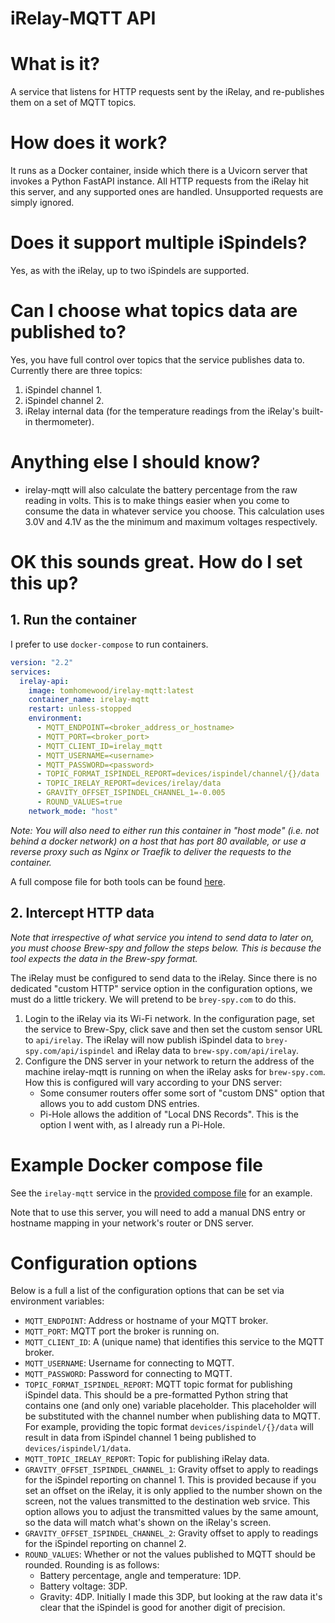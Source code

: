 # iRelay-MQTT API

# What is it?
A service that listens for HTTP requests sent by the iRelay, and re-publishes them on a set of MQTT topics.

# How does it work?
It runs as a Docker container, inside which there is a Uvicorn server that invokes a Python FastAPI instance. All HTTP requests from the iRelay hit this server, and any supported ones are handled. Unsupported requests are simply ignored.

# Does it support multiple iSpindels?
Yes, as with the iRelay, up to two iSpindels are supported.

# Can I choose what topics data are published to?
Yes, you have full control over topics that the service publishes data to. Currently there are three topics:
1. iSpindel channel 1.
1. iSpindel channel 2.
1. iRelay internal data (for the temperature readings from the iRelay's built-in thermometer).

# Anything else I should know?
- irelay-mqtt will also calculate the battery percentage from the raw reading in volts. This is to make things easier when you come to consume the data in whatever service you choose. This calculation uses 3.0V and 4.1V as the the minimum and maximum voltages respectively.

# OK this sounds great. How do I set this up?
## 1. Run the container
I prefer to use `docker-compose` to run containers.
```yaml
version: "2.2"
services:
  irelay-api:
    image: tomhomewood/irelay-mqtt:latest
    container_name: irelay-mqtt
    restart: unless-stopped
    environment:
      - MQTT_ENDPOINT=<broker_address_or_hostname>
      - MQTT_PORT=<broker_port>
      - MQTT_CLIENT_ID=irelay_mqtt
      - MQTT_USERNAME=<username>
      - MQTT_PASSWORD=<password>
      - TOPIC_FORMAT_ISPINDEL_REPORT=devices/ispindel/channel/{}/data
      - TOPIC_IRELAY_REPORT=devices/irelay/data
      - GRAVITY_OFFSET_ISPINDEL_CHANNEL_1=-0.005
      - ROUND_VALUES=true
    network_mode: "host"
```
_Note: You will also need to either run this container in "host mode" (i.e. not behind a docker network) on a host that has port 80 available, or use a reverse proxy such as Nginx or Traefik to deliver the requests to the container._

A full compose file for both tools can be found [here](/docker/docker-compose-example.yml).
## 2. Intercept HTTP data
_Note that irrespective of what service you intend to send data to later on, you must choose Brew-spy and follow the steps below. This is because the tool expects the data in the Brew-spy format._

The iRelay must be configured to send data to the iRelay. Since there is no dedicated "custom HTTP" service option in the configuration options, we must do a little trickery. We will pretend to be `brey-spy.com` to do this.
1. Login to the iRelay via its Wi-Fi network. In the configuration page, set the service to Brew-Spy, click save and then set the custom sensor URL to `api/irelay`. The iRelay will now publish iSpindel data to `brey-spy.com/api/ispindel` and iRelay data to `brew-spy.com/api/irelay`.
1. Configure the DNS server in your network to return the address of the machine irelay-mqtt is running on when the iRelay asks for `brew-spy.com`. How this is configured will vary according to your DNS server:
    - Some consumer routers offer some sort of "custom DNS" option that allows you to add custom DNS entries.
    - Pi-Hole allows the addition of "Local DNS Records". This is the option I went with, as I already run a Pi-Hole.


# Example Docker compose file
 See the `irelay-mqtt` service in the [provided compose file](/docker/docker-compose-example.yml) for an example.


Note that to use this server, you will need to add a manual DNS entry or hostname mapping in your network's router or DNS server. 

# Configuration options
Below is a full a list of the configuration options that can be set via environment variables:
- `MQTT_ENDPOINT`: Address or hostname of your MQTT broker.
- `MQTT_PORT`: MQTT port the broker is running on.
- `MQTT_CLIENT_ID`: A (unique name) that identifies this service to the MQTT broker.
- `MQTT_USERNAME`: Username for connecting to MQTT.
- `MQTT_PASSWORD`: Password for connecting to MQTT.
- `TOPIC_FORMAT_ISPINDEL_REPORT`: MQTT topic format for publishing iSpindel data. This should be a pre-formatted Python string that contains one (and only one) variable placeholder. This placeholder will be substituted with the channel number when publishing data to MQTT. For example, providing the topic format `devices/ispindel/{}/data` will result in data from iSpindel channel 1 being published to `devices/ispindel/1/data`.
- `MQTT_TOPIC_IRELAY_REPORT`: Topic for publishing iRelay data.
- `GRAVITY_OFFSET_ISPINDEL_CHANNEL_1`: Gravity offset to apply to readings for the iSpindel reporting on channel 1. This is provided because if you set an offset on the iRelay, it is only applied to the number shown on the screen, not the values transmitted to the destination web srvice. This option allows you to adjust the transmitted values by the same amount, so the data will match what's shown on the iRelay's screen.
- `GRAVITY_OFFSET_ISPINDEL_CHANNEL_2`: Gravity offset to apply to readings for the iSpindel reporting on channel 2.
- `ROUND_VALUES`: Whether or not the values published to MQTT should be rounded. Rounding is as follows:
    - Battery percentage, angle and temperature: 1DP.
    - Battery voltage: 3DP.
    - Gravity: 4DP. Initially I made this 3DP, but looking at the raw data it's clear that the iSpindel is good for another digit of precision.